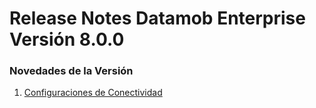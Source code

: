# Release Notes Datamob Enterprise Versión 8.0.0

### Novedades de la Versión

1. [Configuraciones de Conectividad](configuraciones-de-conectividad.md)

